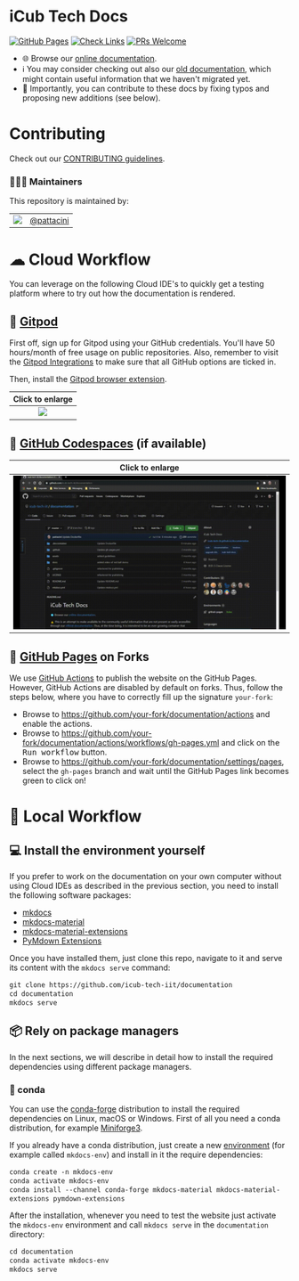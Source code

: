 iCub Tech Docs
==============

[![GitHub Pages](https://github.com/icub-tech-iit/documentation/actions/workflows/gh-pages.yml/badge.svg)](https://github.com/icub-tech-iit/documentation/actions/workflows/gh-pages.yml)
[![Check Links](https://github.com/icub-tech-iit/documentation/actions/workflows/check-links.yml/badge.svg)](https://github.com/icub-tech-iit/documentation/actions/workflows/check-links.yml)
[![PRs Welcome](https://img.shields.io/badge/PRs-welcome-brightgreen.svg?style=flat-square)](http://makeapullrequest.com)

- 🌐 Browse our [online documentation](https://icub-tech-iit.github.io/documentation).
- ℹ️ You may consider checking out also our [old documentation](http://wiki.icub.eu/wiki/Main_Page), which might contain useful information that we haven't migrated yet.
- 📝 Importantly, you can contribute to these docs by fixing typos and proposing new additions (see below).

# Contributing
Check out our [CONTRIBUTING guidelines](./.github/CONTRIBUTING.md).

### 👨🏻‍💻 Maintainers
This repository is maintained by:

| | |
|:---:|:---:|
| [<img src="https://github.com/pattacini.png" width="40">](https://github.com/pattacini) | [@pattacini](https://github.com/pattacini) |

# ☁ Cloud Workflow
You can leverage on the following Cloud IDE's to quickly get a testing platform where to try out how the documentation is rendered.

## 🔘 [Gitpod](https://www.gitpod.io)
First off, sign up for Gitpod using your GitHub credentials. You'll have 50 hours/month of free usage on public repositories. Also, remember to visit the [Gitpod Integrations](https://gitpod.io/integrations) to make sure that all GitHub options are ticked in.

Then, install the [Gitpod browser extension](https://www.gitpod.io/docs/browser-extension).

| Click to enlarge |
| :---: |
| ![](./assets/gitpod.gif) |

## 🔘 [GitHub Codespaces](https://github.com/features/codespaces) (if available)

| Click to enlarge |
| :---: |
| ![](./assets/codespaces.gif) |

## 🔘 [GitHub Pages](https://pages.github.com) on Forks
We use [GitHub Actions](https://docs.github.com/en/actions) to publish the website on the GitHub Pages. However, GitHub Actions are disabled by default on forks.
Thus, follow the steps below, where you have to correctly fill up the signature `your-fork`:
- Browse to https://github.com/your-fork/documentation/actions and enable the actions.
- Browse to https://github.com/your-fork/documentation/actions/workflows/gh-pages.yml and click on the <kbd>Run workflow</kbd> button.
- Browse to https://github.com/your-fork/documentation/settings/pages, select the `gh-pages` branch and wait until the GitHub Pages link becomes green to click on!

# 🔽 Local Workflow

## 💻 Install the environment yourself
If you prefer to work on the documentation on your own computer without using Cloud IDEs as described in the previous section,
you need to install the following software packages:
* [mkdocs](https://www.mkdocs.org/)
* [mkdocs-material](https://github.com/squidfunk/mkdocs-material)
* [mkdocs-material-extensions](https://pypi.org/project/mkdocs-material-extensions/)
* [PyMdown Extensions](https://facelessuser.github.io/pymdown-extensions/)

Once you have installed them, just clone this repo, navigate to it and serve its content with the `mkdocs serve` command:
```console
git clone https://github.com/icub-tech-iit/documentation
cd documentation
mkdocs serve
```

## 📦 Rely on package managers
In the next sections, we will describe in detail how to install the required dependencies using different package managers.

### 🐍 conda
You can use the [conda-forge](https://conda-forge.org/) distribution to install the required dependencies on Linux, macOS or Windows.
First of all you need a conda distribution, for example [Miniforge3](https://github.com/conda-forge/miniforge).

If you already have a conda distribution, just create a new [environment](https://docs.conda.io/projects/conda/en/latest/user-guide/tasks/manage-environments.html) (for example called `mkdocs-env`) and install in it the require dependencies:
```console
conda create -n mkdocs-env
conda activate mkdocs-env
conda install --channel conda-forge mkdocs-material mkdocs-material-extensions pymdown-extensions
```

After the installation, whenever you need to test the website just activate the `mkdocs-env` environment and call `mkdocs serve` in the `documentation` directory:
```console
cd documentation
conda activate mkdocs-env
mkdocs serve
```

